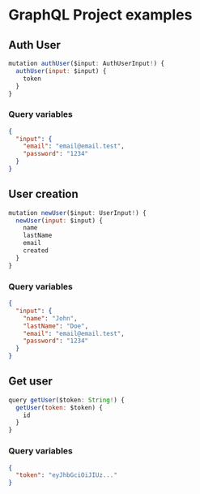 # GraphQL Project examples

## Auth User

```js
mutation authUser($input: AuthUserInput!) {
  authUser(input: $input) {
    token
  }
}
```

### Query variables

```json
{
  "input": {
    "email": "email@email.test",
    "password": "1234"
  }
}
```

## User creation

```js
mutation newUser($input: UserInput!) {
  newUser(input: $input) {
    name
    lastName
    email
    created
  }
}
```

### Query variables

```json
{
  "input": {
    "name": "John",
    "lastName": "Doe",
    "email": "email@email.test",
    "password": "1234"
  }
}
```

## Get user

```js
query getUser($token: String!) {
  getUser(token: $token) {
    id
  }
}

```

### Query variables

```json
{
  "token": "eyJhbGciOiJIUz..."
}
```
